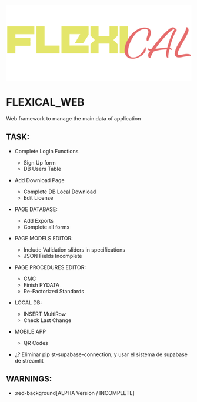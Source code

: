 <img src="./resources/LOGO2.svg">

# FLEXICAL_WEB
Web framework to manage the main data of application

## TASK:
- Complete LogIn Functions
    * Sign Up form
    * DB Users Table
- Add Download Page
    * Complete DB Local Download
    * Edit License
- PAGE DATABASE:
    * Add Exports
    * Complete all forms
- PAGE MODELS EDITOR:
    * Include Validation sliders in specifications
    * JSON Fields Incomplete
- PAGE PROCEDURES EDITOR:
    * CMC
    * Finish PYDATA
    * Re-Factorized Standards
- LOCAL DB:
    * INSERT MultiRow
    * Check Last Change
- MOBILE APP
    * QR Codes

- ¿? Eliminar pip st-supabase-connection, y usar el sistema de supabase de streamlit

## WARNINGS:
- :red-background[ALPHA Version / INCOMPLETE]
